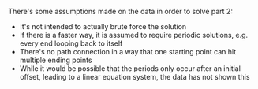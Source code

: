 There's some assumptions made on the data in order to solve part 2:

* It's not intended to actually brute force the solution
* If there is a faster way, it is assumed to require periodic solutions, e.g. every end looping back to itself
* There's no path connection in a way that one starting point can hit multiple ending points
* While it would be possible that the periods only occur after an initial offset, leading to a linear equation system, the data has not shown this
